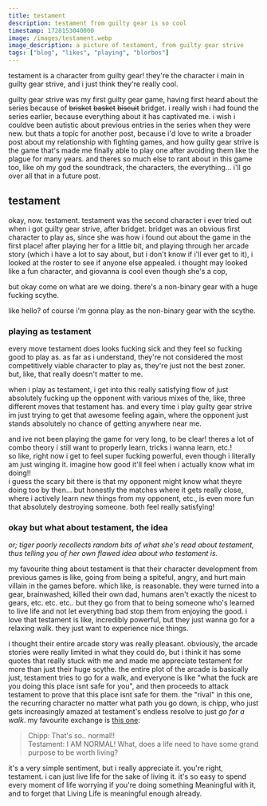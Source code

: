 ```yaml
---
title: testament
description: testament from guilty gear is so cool
timestamp: 1728153040000
image: /images/testament.webp
image_description: a picture of testament, from guilty gear strive
tags: ["blog", "likes", "playing", "blorbos"]
---
```

testament is a character from guilty gear! they're the character i main in guilty gear strive, and i just think they're really cool.

guilty gear strive was my first guilty gear game, having first heard about the series because of ~~brisket~~ ~~basket~~ ~~biscuit~~ bridget. i really wish i had found the series earlier, because everything about it has captivated me. i wish i couldve been autistic about previous entries in the series when they were new. but thats a topic for another post, because i'd love to write a broader post about my relationship with fighting games, and how guilty gear strive is the game that's made me finally able to play one after avoiding them like the plague for many years. and theres so much else to rant about in this game too, like oh my god the soundtrack, the characters, the everything... i'll go over all that in a future post.

## testament
okay, now. testament. testament was the second character i ever tried out when i got guilty gear strive, after bridget. bridget was an obvious first character to play as, since she was how i found out about the game in the first place! after playing her for a little bit, and playing through her arcade story (which i have a lot to say about, but i don't know if i'll ever get to it), i looked at the roster to see if anyone else appealed. i thought may looked like a fun character, and giovanna is cool even though she's a cop, 

but okay come on what are we doing. there's a non-binary gear with a huge fucking scythe. 

like hello? of course i'm gonna play as the non-binary gear with the scythe. 

### playing as testament
every move testament does looks fucking sick and they feel so fucking good to play as. as far as i understand, they're not considered the most competitively viable character to play as, they're just not the best zoner. but, like, that really doesn't matter to me. 

when i play as testament, i get into this really satisfying flow of just absolutely fucking up the opponent with various mixes of the, like, three different moves that testament has. and every time i play guilty gear strive im just trying to get that awesome feeling again, where the opponent just stands absolutely no chance of getting anywhere near me.

and ive not been playing the game for very long, to be clear! theres a lot of combo theory i still want to properly learn, tricks i wanna learn, etc.!  
so like, right now i get to feel super fucking powerful, even though i literally am just winging it. imagine how good it'll feel when i actually know what im doing!!  
i guess the scary bit there is that my opponent might know what theyre doing too by then... but honestly the matches where it gets really close, where i actively learn new things from my opponent, etc., is even more fun that absolutely destroying someone. both feel really satisfying!

### okay but what about testament, the idea
*or; tiger poorly recollects random bits of what she's read about testament, thus telling you of her own flawed idea about who testament is.*

my favourite thing about testament is that their character development from previous games is like, going from being a spiteful, angry, and hurt main villain in the games before. which like, is reasonable. they were turned into a gear, brainwashed, killed their own dad, humans aren't exactly the nicest to gears, etc. etc. etc.. but they go from that to being someone who's learned to live life and not let everything bad stop them from enjoying the good. i love that testament is like, incredibly powerful, but they just wanna go for a relaxing walk. they just want to experience nice things.

i thought their entire arcade story was really pleasant. obviously, the arcade stories were really limited in what they could do, but i think it has some quotes that really stuck with me and made me appreciate testament for more than just their huge scythe. the entire plot of the arcade is basically just, testament tries to go for a walk, and everyone is like "what the fuck are you doing this place isnt safe for you", and then proceeds to attack testament to prove that this place isnt safe for them. the "rival" in this one, the recurring character no matter what path you go down, is chipp, who just gets increasingly amazed at testament's endless resolve to just *go for a walk*. my favourite exchange is [this one](https://youtu.be/xpPq5TfgTQc?t=121):

> Chipp: That's so.. normal!!  
> Testament: I AM NORMAL! What, does a life need to have some grand purpose to be worth living?

it's a very simple sentiment, but i really appreciate it. you're right, testament. i can just live life for the sake of living it. it's so easy to spend every moment of life worrying if you're doing something Meaningful with it, and to forget that Living Life is meaningful enough already.